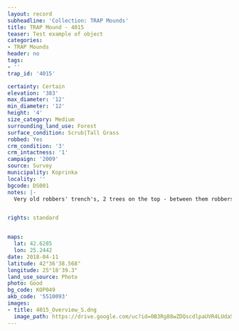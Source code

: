 ```yaml
---
layout: record
subheadline: 'Collection: TRAP Mounds'
title: TRAP Mound - 4015
teaser: Test example of object
categories:
- TRAP Mounds
header: no
tags:
- ''
trap_id: '4015'

certainty: Certain
elevation: '383'
max_diameter: '12'
min_diameter: '12'
height: '4'
size_category: Medium
surrounding_land_use: Forest
surface_condition: Scrub|Tall Grass
robbed: Yes
crm_condition: '3'
crm_intactness: '1'
campaign: '2009'
source: Survey
municipality: Koprinka
locality: ''
bgcode: DS001
notes: |-
  Very old robbers' trench's, 2 trees on the top - between them robbers' trench.


rights: standard


maps:
  lat: 42.6285
  lon: 25.2442
date: 2018-04-11
latitude: 42°36'38.568"
longitude: 25°18'39.3"
land_use_source: Photo
photo: Good
bg_code: КОР049
akb_code: '5510093'
images:
- title: 4015_Overview_S.dng
  image_path: https://drive.google.com/uc?id=0B3Rg88wZDQscdlpaUVR4LUdaS0U
---
```

